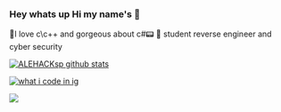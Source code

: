 ### Hey whats up Hi my name's  👋

🚀I love c\c++ and gorgeous about c#📟
🚀 student reverse engineer and cyber security

[![ALEHACKsp github stats](https://github-readme-stats.vercel.app/api?username=ALEHACKsp&show_icons=true&theme=dracula)](https://github.com/ALEHACKsp/github-readme-stats) 

[![what i code in ig](https://github-readme-stats.vercel.app/api/top-langs/?username=lhaasper&theme=dracula&show_icons=true)](https://www.youtube.com/watch?v=dQw4w9WgXcQ)

[![](https://img.shields.io/gmail/Free-Cheats-informational?style=flat&logo=tui&logoColor=white&color=F48F20)](https://www.youtube.com/watch?v=dQw4w9WgXcQ)


